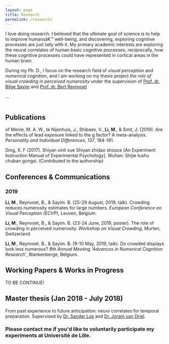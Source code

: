 ```yaml
---
layout: page
title: Research
permalink: /research/
---
```


<!-- {% include image.html url="/images/falklands-rally-1982.jpg" caption="Argentine citizens rally in April 1982 at May Square in Buenos Aires, demonstrating support for their government's recent invasion of the British-held Falkland Islands. (Panta Astiazaran, AFP, Getty Images)" width=400 align="right" %} -->

I love doing research. I believed that the ultimate goal of science is to help to improve humansâ€™ well-being, and discovering, exploring cognitive processes are just tally with it. My primary academic interests are exploring the neural correlates of human basic cognitive processes, reciprocally, how these cognitive processes could have represented in cortical areas in the human brain. 

During my Ph. D., I focus on the research field of *visual perception* and *numerical cognition*, and I am working on my thesis project *the role of visual crowding in perceived numerosity* under the supervision of [Prof. dr. Bilge Sayim](http://appearancelab.org/people.html) and [Prof. dr. Bert Reynvoet](https://numcoglableuven.be/researchers?name=b.reynvoet#b.reynvoet)

...
 
<hr style="clear:both;visibility: hidden;" />  


## Publications

of Menie, M. A. W., te Nijenhuis, J., Shibaev, V., **Li, M**., & Smit, J. (2019). Are the effects of lead exposure linked to the g factor? A meta-analysis. *Personality and Individual Differences*, *137*, 184-191.

Ding, X. F (2017). Shiyan xinli xue Shiyan zhidao shouce [An Experiment Instruction Manual of Experimental Psychology]. Wuhan: Shijie tushu chuban gongsi. (Contributed to the authorship)

## Conferences & Communications

### 2019

**Li, M**., Reynvoet, B., & Sayim. B. (25-29 August, 2019, talk). Crowding reduces numerosity estimates for large numbers. *European Conference on Visual Perception (ECVP)*, Leuven, Belgium.

**Li, M**., Reynvoet, B., & Sayim. B. (23-24 June, 2019, poster). The role of crowding in perceived numerosity. *Workshop on Visual Crowding*, Murten, Switzerland.

**Li, M**., Reynvoet. B., & Sayim. B. (9-10 May, 2019, talk). Do crowded displays look less numerous? *8th Annual Meeting 'Advances in Numerical Cognition Research'*, Blankenberge, Belgium.

## Working Papers & Works in Progress

TO BE CONTINUE!

## Master thesis (Jan 2018 - July 2018)

From past experience to future anticipation: neuro correlates for temporal preparation. Supervised by [Dr. Sander Los](https://www.vupsy.nl/staff-members/sander-los/) and [Dr. Joram van Driel](https://scholar.google.com/citations?hl=en&user=jAL8fy4AAAAJ&view_op=list_works&sortby=pubdate).


### **Please contact me if you'd like to voluntarily participate my experiments at Université de Lille.**
